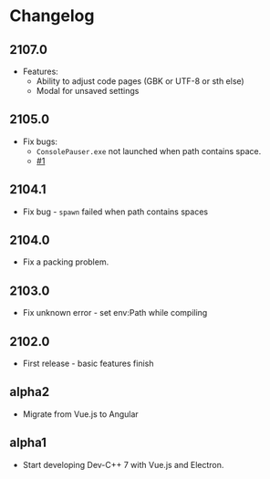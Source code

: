 # Changelog

## 2107.0

- Features:
  - Ability to adjust code pages (GBK or UTF-8 or sth else)
  - Modal for unsaved settings

## 2105.0

- Fix bugs:
  - `ConsolePauser.exe` not launched when path contains space.
  - [#1](https://github.com/Guyutongxue/devcpp7/issues/1)

## 2104.1

- Fix bug - `spawn` failed when path contains spaces

## 2104.0

- Fix a packing problem.

## 2103.0

- Fix unknown error - set env:Path while compiling

## 2102.0

- First release - basic features finish

## alpha2

- Migrate from Vue.js to Angular

## alpha1

- Start developing Dev-C++ 7 with Vue.js and Electron.
